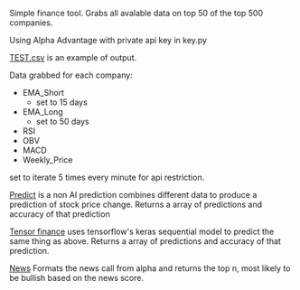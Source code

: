 Simple finance tool. Grabs all avalable data on top 50 of the top 500 companies.

Using Alpha Advantage with private api key in key.py

[TEST.csv](csv_files/TEST.csv) is an example of output.

Data grabbed for each company:
  - EMA_Short
    - set to 15 days
  - EMA_Long
    - set to 50 days
  - RSI
  - OBV
  - MACD
  - Weekly_Price

set to iterate 5 times every minute for api restriction. 

[Predict](predict_numeric.py) is a non AI prediction combines different data to produce a prediction of stock price change.
Returns a array of predictions and accuracy of that prediction

[Tensor finance](tensorFinance.py) uses tensorflow's keras sequential model to predict the same thing as above.
Returns a array of predictions and accuracy of that prediction.

[News](news.py) Formats the news call from alpha and returns the top n, most likely to be bullish based on the news score.


